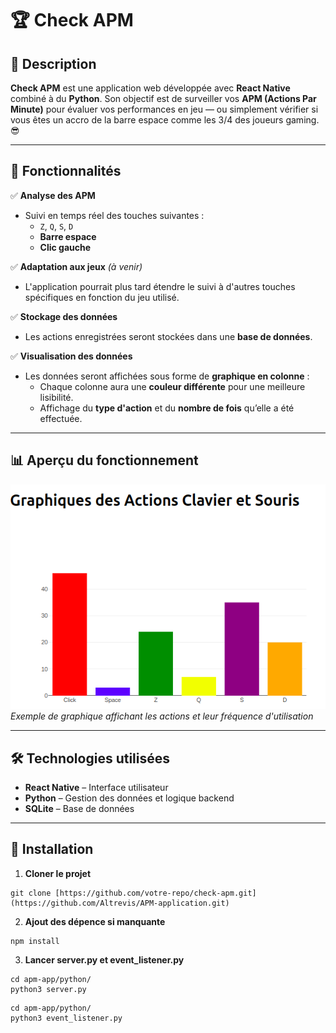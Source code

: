 # 🏆 Check APM

## 🚀 Description  
**Check APM** est une application web développée avec **React Native** combiné à du **Python**. Son objectif est de surveiller vos **APM (Actions Par Minute)** pour évaluer vos performances en jeu — ou simplement vérifier si vous êtes un accro de la barre espace comme les 3/4 des joueurs gaming. 😎  

---

## 🎯 Fonctionnalités  
✅ **Analyse des APM**  
- Suivi en temps réel des touches suivantes :  
  - `Z`, `Q`, `S`, `D`  
  - **Barre espace**  
  - **Clic gauche**  

✅ **Adaptation aux jeux** *(à venir)*  
- L'application pourrait plus tard étendre le suivi à d'autres touches spécifiques en fonction du jeu utilisé.  

✅ **Stockage des données**  
- Les actions enregistrées seront stockées dans une **base de données**.  

✅ **Visualisation des données**  
- Les données seront affichées sous forme de **graphique en colonne** :  
  - Chaque colonne aura une **couleur différente** pour une meilleure lisibilité.  
  - Affichage du **type d'action** et du **nombre de fois** qu’elle a été effectuée.  

---

## 📊 Aperçu du fonctionnement  
![Graphique APM](./assets/graphique.png)  
*Exemple de graphique affichant les actions et leur fréquence d'utilisation*  

---

## 🛠️ Technologies utilisées  
- **React Native** – Interface utilisateur  
- **Python** – Gestion des données et logique backend  
- **SQLite** – Base de données  

---

## 🚧 Installation  
1. **Cloner le projet**  
```
git clone [https://github.com/votre-repo/check-apm.git](https://github.com/Altrevis/APM-application.git)
```

2. **Ajout des dépence si manquante**
```
npm install
```

3. **Lancer server.py et event_listener.py**
```
cd apm-app/python/
python3 server.py
```
```
cd apm-app/python/
python3 event_listener.py
```
